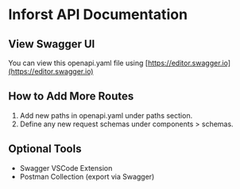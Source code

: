 
# Inforst API Documentation

## View Swagger UI
You can view this openapi.yaml file using [https://editor.swagger.io](https://editor.swagger.io)

## How to Add More Routes

1. Add new paths in openapi.yaml under paths section.
2. Define any new request schemas under components > schemas.

## Optional Tools

- Swagger VSCode Extension
- Postman Collection (export via Swagger)